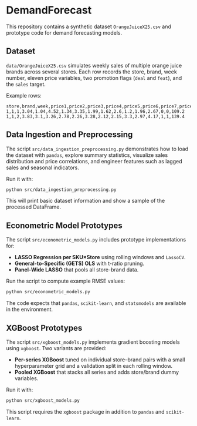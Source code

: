 # DemandForecast

This repository contains a synthetic dataset `OrangeJuiceX25.csv` and prototype code for demand forecasting models.

## Dataset

`data/OrangeJuiceX25.csv` simulates weekly sales of multiple orange juice brands across several stores. Each row records the store, brand, week number, eleven price variables, two promotion flags (`deal` and `feat`), and the `sales` target.

Example rows:

```
store,brand,week,price1,price2,price3,price4,price5,price6,price7,price8,price9,price10,price11,deal,feat,sales
1,1,1,3.04,1.04,4.52,1.34,3.35,1.99,1.62,2.6,1.2,1.96,2.67,0,0,109.2
1,1,2,3.83,3.1,3.26,2.78,2.26,3.28,2.12,2.15,3.3,2.97,4.17,1,1,139.4
```

## Data Ingestion and Preprocessing

The script `src/data_ingestion_preprocessing.py` demonstrates how to load the dataset with `pandas`, explore summary statistics, visualize sales distribution and price correlations, and engineer features such as lagged sales and seasonal indicators.

Run it with:

```bash
python src/data_ingestion_preprocessing.py
```

This will print basic dataset information and show a sample of the processed DataFrame.

## Econometric Model Prototypes

The script `src/econometric_models.py` includes prototype implementations for:

- **LASSO Regression per SKU×Store** using rolling windows and `LassoCV`.
- **General-to-Specific (GETS) OLS** with t-ratio pruning.
- **Panel-Wide LASSO** that pools all store-brand data.

Run the script to compute example RMSE values:

```bash
python src/econometric_models.py
```

The code expects that `pandas`, `scikit-learn`, and `statsmodels` are available in the environment.

## XGBoost Prototypes

The script `src/xgboost_models.py` implements gradient boosting models using
`xgboost`. Two variants are provided:

- **Per-series XGBoost** tuned on individual store–brand pairs with a small
  hyperparameter grid and a validation split in each rolling window.
- **Pooled XGBoost** that stacks all series and adds store/brand dummy
  variables.

Run it with:

```bash
python src/xgboost_models.py
```

This script requires the `xgboost` package in addition to `pandas` and
`scikit-learn`.
